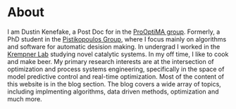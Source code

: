 # About
I am Dustin Kenefake, a Post Doc for in the [ProOptiMA group](https://www.mierapetritou.com/research). Formerly, a PhD student in the [Pistikopoulos Group](https://parametric.tamu.edu/), where I focus mainly on algorithms and software for automatic desision making. In undergrad I worked in the [Krempner Lab](https://www.depts.ttu.edu/chemistry/Faculty/krempner/) studying novel catalytic systems. In my off time, I like to cook and make beer. My primary research interests are at the intersection of optimization and process systems engineering, specifically in the space of model predictive control and real-time optimization. Most of the content of this website is in the blog section. The blog covers a wide array of topics, including implmenting algorithms, data driven methods, optimization and much more.
